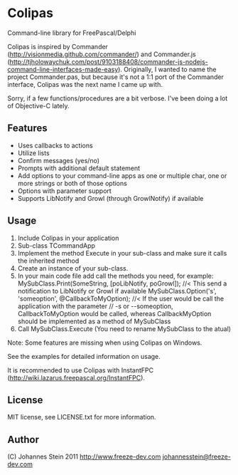 Colipas
=======

Command-line library for FreePascal/Delphi

Colipas is inspired by Commander (http://visionmedia.github.com/commander/) and Commander.js (http://tjholowaychuk.com/post/9103188408/commander-js-nodejs-command-line-interfaces-made-easy). Originally, I wanted to name the project Commander.pas, but because it's not a 1:1 port of the Commander interface, Colipas was the next name I came up with.

Sorry, if a few functions/procedures are a bit verbose. I've been doing a lot of Objective-C lately.


Features
--------

- Uses callbacks to actions
- Utilize lists
- Confirm messages (yes/no)
- Prompts with additional default statement
- Add options to your command-line apps as one or multiple char, one or more strings or both of those options
- Options with parameter support
- Supports LibNotify and Growl (through GrowlNotify) if available


Usage
-----
  1. Include Colipas in your application
  2. Sub-class TCommandApp
  3. Implement the method Execute in your sub-class and make sure it calls the inherited method
  4. Create an instance of your sub-class.
  5. In your main code file add call the methods you need, for example:
       MySubClass.Print(SomeString, [poLibNotify, poGrowl]); //< This send a notification to LibNotify or Growl if available
       MySubClass.Option('s', 'someoption', @CallbackToMyOption); //< If the user would be call the application with the parameter
         // -s or --someoption, CallbackToMyOption would be called, whereas CallbackMyOption should be implemented as a method of MySubClass
  6. Call MySubClass.Execute
  (You need to rename MySubClass to the atual)

Note:
  Some features are missing when using Colipas on Windows.


See the examples for detailed information on usage.

It is recommended to use Colipas with InstantFPC (http://wiki.lazarus.freepascal.org/InstantFPC).


License
-------

MIT license, see LICENSE.txt for more information.


Author
------

(C) Johannes Stein 2011
http://www.freeze-dev.com
johannesstein@freeze-dev.com

